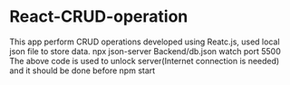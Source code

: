 # React-CRUD-operation
This app perform CRUD operations developed using Reatc.js, used local json file to store data.
npx json-server Backend/db.json watch port 5500
The above code is used to unlock server(Internet connection is needed) and it should be done before npm start

